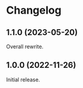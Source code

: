 # Changelog

<!-- changelogging: start -->

## 1.1.0 (2023-05-20)

Overall rewrite.

## 1.0.0 (2022-11-26)

Initial release.
